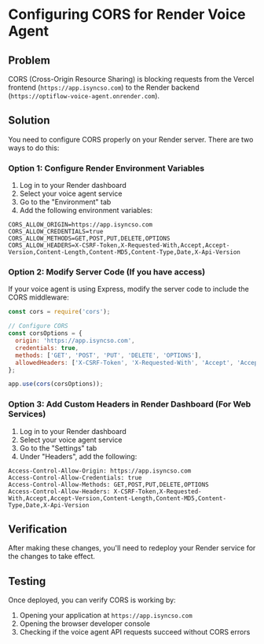 # Configuring CORS for Render Voice Agent

## Problem
CORS (Cross-Origin Resource Sharing) is blocking requests from the Vercel frontend (`https://app.isyncso.com`) to the Render backend (`https://optiflow-voice-agent.onrender.com`).

## Solution
You need to configure CORS properly on your Render server. There are two ways to do this:

### Option 1: Configure Render Environment Variables
1. Log in to your Render dashboard
2. Select your voice agent service
3. Go to the "Environment" tab
4. Add the following environment variables:

```
CORS_ALLOW_ORIGIN=https://app.isyncso.com
CORS_ALLOW_CREDENTIALS=true
CORS_ALLOW_METHODS=GET,POST,PUT,DELETE,OPTIONS
CORS_ALLOW_HEADERS=X-CSRF-Token,X-Requested-With,Accept,Accept-Version,Content-Length,Content-MD5,Content-Type,Date,X-Api-Version
```

### Option 2: Modify Server Code (If you have access)
If your voice agent is using Express, modify the server code to include the CORS middleware:

```javascript
const cors = require('cors');

// Configure CORS
const corsOptions = {
  origin: 'https://app.isyncso.com',
  credentials: true,
  methods: ['GET', 'POST', 'PUT', 'DELETE', 'OPTIONS'],
  allowedHeaders: ['X-CSRF-Token', 'X-Requested-With', 'Accept', 'Accept-Version', 'Content-Length', 'Content-MD5', 'Content-Type', 'Date', 'X-Api-Version']
};

app.use(cors(corsOptions));
```

### Option 3: Add Custom Headers in Render Dashboard (For Web Services)
1. Log in to your Render dashboard
2. Select your voice agent service
3. Go to the "Settings" tab
4. Under "Headers", add the following:

```
Access-Control-Allow-Origin: https://app.isyncso.com
Access-Control-Allow-Credentials: true
Access-Control-Allow-Methods: GET,POST,PUT,DELETE,OPTIONS
Access-Control-Allow-Headers: X-CSRF-Token,X-Requested-With,Accept,Accept-Version,Content-Length,Content-MD5,Content-Type,Date,X-Api-Version
```

## Verification
After making these changes, you'll need to redeploy your Render service for the changes to take effect.

## Testing
Once deployed, you can verify CORS is working by:
1. Opening your application at `https://app.isyncso.com`
2. Opening the browser developer console
3. Checking if the voice agent API requests succeed without CORS errors 